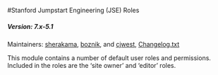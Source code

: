 #Stanford Jumpstart Engineering (JSE) Roles
##### Version: 7.x-5.1

Maintainers: [sherakama](https://github.com/sherakama), [boznik](https://github.com/boznik), and [cjwest](https://github.com/cjwest),
[Changelog.txt](CHANGELOG.txt)

This module contains a number of default user roles and permissions. Included in the roles are the ‘site owner’ and ‘editor’ roles.
